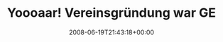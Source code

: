 ---
retweeted: false
source: <a href="http://twitter.com" rel="nofollow">Twitter Web Client</a>
entities:
  hashtags:
  - text: ccc
    indices:
    - '46'
    - '50'
  symbols: []
  user_mentions: []
  urls: []
display_text_range:
- '0'
- '50'
favorite_count: '0'
id_str: '839000069'
truncated: false
retweet_count: '0'
id: '839000069'
created_at: Thu Jun 19 21:43:18 +0000 2008
favorited: false
full_text: 'Yoooaar! Vereinsgründung war GENAU 23:42 Uhr. #ccc'
lang: de
tags:
- ccc
- pesos:twitter
date: '2008-06-19T21:43:18+00:00'
src: https://twitter.com/bascht/status/839000069
original_url: https://twitter.com/bascht/status/839000069
type: twitter_tweet
text: 'Yoooaar! Vereinsgründung war GENAU 23:42 Uhr. #ccc'
title: Yoooaar! Vereinsgründung war GE

---